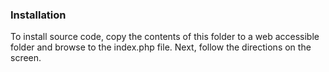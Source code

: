 ### Installation
To install source code, copy the contents of this folder to a web accessible 
folder and browse to the index.php file. Next, follow the directions on the 
screen. 

